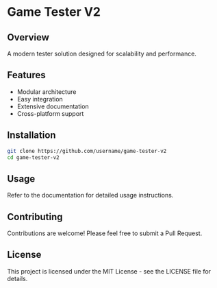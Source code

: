 # Game Tester V2

## Overview
A modern tester solution designed for scalability and performance.

## Features
- Modular architecture
- Easy integration
- Extensive documentation
- Cross-platform support

## Installation
```bash
git clone https://github.com/username/game-tester-v2
cd game-tester-v2
```

## Usage
Refer to the documentation for detailed usage instructions.

## Contributing
Contributions are welcome! Please feel free to submit a Pull Request.

## License
This project is licensed under the MIT License - see the LICENSE file for details.